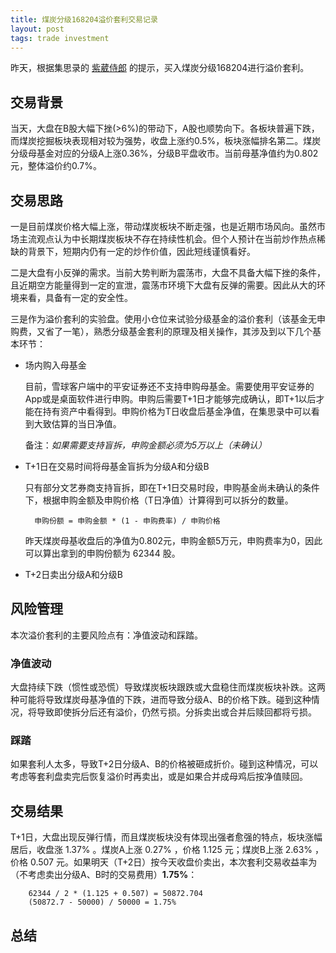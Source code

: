 ```yaml
---
title: 煤炭分级168204溢价套利交易记录
layout: post
tags: trade investment
---
```


昨天，根据集思录的 [紫葳侍郎](https://xueqiu.com/ziweishilang) 的提示，买入煤炭分级168204进行溢价套利。

## 交易背景

当天，大盘在B股大幅下挫(>6%)的带动下，A股也顺势向下。各板块普遍下跌，而煤炭挖掘板块表现相对较为强势，收盘上涨约0.5%，板块涨幅排名第二。煤炭分级母基金对应的分级A上涨0.36%，分级B平盘收市。当前母基净值约为0.802元，整体溢价约0.7%。

## 交易思路

一是目前煤炭价格大幅上涨，带动煤炭板块不断走强，也是近期市场风向。虽然市场主流观点认为中长期煤炭板块不存在持续性机会。但个人预计在当前炒作热点稀缺的背景下，短期内仍有一定的炒作价值，因此短线谨慎看好。

二是大盘有小反弹的需求。当前大势判断为震荡市，大盘不具备大幅下挫的条件，且近期空方能量得到一定的宣泄，震荡市环境下大盘有反弹的需要。因此从大的环境来看，具备有一定的安全性。

三是作为溢价套利的实验盘。使用小仓位来试验分级基金的溢价套利（该基金无申购费，又省了一笔），熟悉分级基金套利的原理及相关操作，其涉及到以下几个基本环节：

* 场内购入母基金
  
  目前，雪球客户端中的平安证券还不支持申购母基金。需要使用平安证券的App或是桌面软件进行申购。申购后需要T+1日才能够完成确认，即T+1以后才能在持有资产中看得到。申购价格为T日收盘后基金净值，在集思录中可以看到大致估算的当日净值。

  备注：*如果需要支持盲拆，申购金额必须为5万以上（未确认）*

* T+1日在交易时间将母基金盲拆为分级A和分级B

  只有部分文艺券商支持盲拆，即在T+1日交易时段，申购基金尚未确认的条件下，根据申购金额及申购价格（T日净值）计算得到可以拆分的数量。

        申购份额 = 申购金额 * (1 - 申购费率) / 申购价格

  昨天煤炭母基收盘后的净值为0.802元，申购金额5万元，申购费率为0，因此可以算出拿到的申购份额为 62344 股。

* T+2日卖出分级A和分级B

## 风险管理

本次溢价套利的主要风险点有：净值波动和踩踏。

### 净值波动

大盘持续下跌（惯性或恐慌）导致煤炭板块跟跌或大盘稳住而煤炭板块补跌。这两种可能将导致煤炭母基净值的下跌，进而导致分级A、B的价格下跌。碰到这种情况，将导致即使拆分后还有溢价，仍然亏损。分拆卖出或合并后赎回都将亏损。

### 踩踏

如果套利人太多，导致T+2日分级A、B的价格被砸成折价。碰到这种情况，可以考虑等套利盘卖完后恢复溢价时再卖出，或是如果合并成母鸡后按净值赎回。

## 交易结果

T+1日，大盘出现反弹行情，而且煤炭板块没有体现出强者愈强的特点，板块涨幅居后，收盘涨 1.37% 。煤炭A上涨 0.27% ，价格 1.125 元；煤炭B上涨 2.63% ，价格 0.507 元。如果明天（T+2日）按今天收盘价卖出，本次套利交易收益率为（不考虑卖出分级A、B时的交易费用）**1.75%**：

        62344 / 2 * (1.125 + 0.507) = 50872.704
        (50872.7 - 50000) / 50000 = 1.75% 

## 总结
